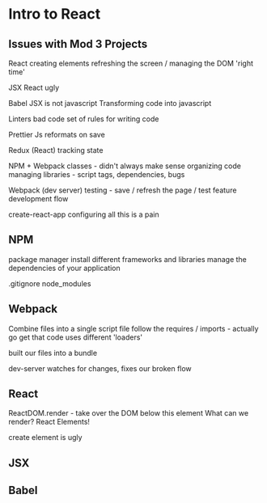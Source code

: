 # Intro to React

## Issues with Mod 3 Projects

React
  creating elements
  refreshing the screen / managing the DOM
    'right time'

JSX
  React ugly

Babel
  JSX is not javascript
  Transforming code into javascript

Linters
  bad code
  set of rules for writing code

Prettier Js
  reformats on save

Redux (React)
  tracking state

NPM + Webpack
  classes - didn't always make sense
  organizing code
  managing libraries - script tags, dependencies, bugs

Webpack (dev server)
  testing - save / refresh the page / test feature
  development flow

create-react-app
  configuring all this is a pain

## NPM
package manager
install different frameworks and libraries
manage the dependencies of your application

.gitignore node_modules

## Webpack
Combine files into a single script file
follow the requires / imports - actually go get that code
uses different 'loaders'

built our files into a bundle

dev-server watches for changes, fixes our broken flow

## React
ReactDOM.render - take over the DOM below this element
What can we render? React Elements!

create element is ugly


## JSX

## Babel
